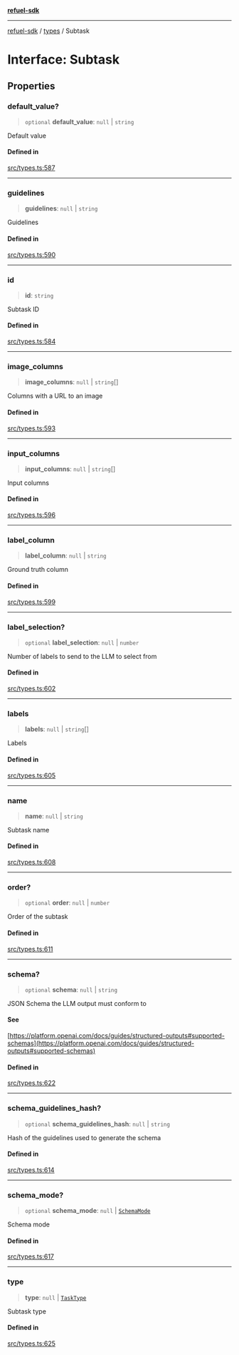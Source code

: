 [**refuel-sdk**](../../README.md)

***

[refuel-sdk](../../modules.md) / [types](../README.md) / Subtask

# Interface: Subtask

## Properties

### default\_value?

> `optional` **default\_value**: `null` \| `string`

Default value

#### Defined in

[src/types.ts:587](https://github.com/refuel-ai/refuel-sdk/blob/61d30041216a525535e2edabde48af0f00ec66c9/src/types.ts#L587)

***

### guidelines

> **guidelines**: `null` \| `string`

Guidelines

#### Defined in

[src/types.ts:590](https://github.com/refuel-ai/refuel-sdk/blob/61d30041216a525535e2edabde48af0f00ec66c9/src/types.ts#L590)

***

### id

> **id**: `string`

Subtask ID

#### Defined in

[src/types.ts:584](https://github.com/refuel-ai/refuel-sdk/blob/61d30041216a525535e2edabde48af0f00ec66c9/src/types.ts#L584)

***

### image\_columns

> **image\_columns**: `null` \| `string`[]

Columns with a URL to an image

#### Defined in

[src/types.ts:593](https://github.com/refuel-ai/refuel-sdk/blob/61d30041216a525535e2edabde48af0f00ec66c9/src/types.ts#L593)

***

### input\_columns

> **input\_columns**: `null` \| `string`[]

Input columns

#### Defined in

[src/types.ts:596](https://github.com/refuel-ai/refuel-sdk/blob/61d30041216a525535e2edabde48af0f00ec66c9/src/types.ts#L596)

***

### label\_column

> **label\_column**: `null` \| `string`

Ground truth column

#### Defined in

[src/types.ts:599](https://github.com/refuel-ai/refuel-sdk/blob/61d30041216a525535e2edabde48af0f00ec66c9/src/types.ts#L599)

***

### label\_selection?

> `optional` **label\_selection**: `null` \| `number`

Number of labels to send to the LLM to select from

#### Defined in

[src/types.ts:602](https://github.com/refuel-ai/refuel-sdk/blob/61d30041216a525535e2edabde48af0f00ec66c9/src/types.ts#L602)

***

### labels

> **labels**: `null` \| `string`[]

Labels

#### Defined in

[src/types.ts:605](https://github.com/refuel-ai/refuel-sdk/blob/61d30041216a525535e2edabde48af0f00ec66c9/src/types.ts#L605)

***

### name

> **name**: `null` \| `string`

Subtask name

#### Defined in

[src/types.ts:608](https://github.com/refuel-ai/refuel-sdk/blob/61d30041216a525535e2edabde48af0f00ec66c9/src/types.ts#L608)

***

### order?

> `optional` **order**: `null` \| `number`

Order of the subtask

#### Defined in

[src/types.ts:611](https://github.com/refuel-ai/refuel-sdk/blob/61d30041216a525535e2edabde48af0f00ec66c9/src/types.ts#L611)

***

### schema?

> `optional` **schema**: `null` \| `string`

JSON Schema the LLM output must conform to

#### See

[https://platform.openai.com/docs/guides/structured-outputs#supported-schemas](https://platform.openai.com/docs/guides/structured-outputs#supported-schemas)

#### Defined in

[src/types.ts:622](https://github.com/refuel-ai/refuel-sdk/blob/61d30041216a525535e2edabde48af0f00ec66c9/src/types.ts#L622)

***

### schema\_guidelines\_hash?

> `optional` **schema\_guidelines\_hash**: `null` \| `string`

Hash of the guidelines used to generate the schema

#### Defined in

[src/types.ts:614](https://github.com/refuel-ai/refuel-sdk/blob/61d30041216a525535e2edabde48af0f00ec66c9/src/types.ts#L614)

***

### schema\_mode?

> `optional` **schema\_mode**: `null` \| [`SchemaMode`](../enumerations/SchemaMode.md)

Schema mode

#### Defined in

[src/types.ts:617](https://github.com/refuel-ai/refuel-sdk/blob/61d30041216a525535e2edabde48af0f00ec66c9/src/types.ts#L617)

***

### type

> **type**: `null` \| [`TaskType`](../enumerations/TaskType.md)

Subtask type

#### Defined in

[src/types.ts:625](https://github.com/refuel-ai/refuel-sdk/blob/61d30041216a525535e2edabde48af0f00ec66c9/src/types.ts#L625)
